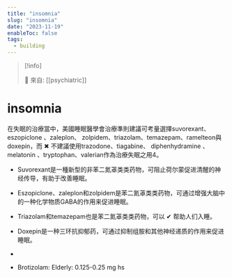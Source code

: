 ```yaml
---
title: "insomnia"
slug: "insomnia"
date: "2023-11-19"
enableToc: false
tags:
  - building
---
```


> [!info]
>
> 🌱 來自: [[psychiatric]]

# insomnia

在失眠的治療當中，美國睡眠醫學會治療準則建議可考量選擇suvorexant、eszopiclone 、zaleplon、 zolpidem、triazolam、temazepam、ramelteon與doxepin，而 ✖ 不建議使用trazodone、tiagabine、 diphenhydramine 、melatonin 、tryptophan、valerian作為治療失眠之用4。

- Suvorexant是一種新型的非苯二氮䓬类类药物，可阻止荷尔蒙促进清醒的神经传导，有助于改善睡眠。
- Eszopiclone、zaleplon和zolpidem是苯二氮䓬类类药物，可通过增强大脑中的一种化学物质GABA的作用来促进睡眠。
- Triazolam和temazepam也是苯二氮䓬类类药物，可以 ✔ 帮助人们入睡。

- Doxepin是一种三环抗抑郁药，可通过抑制组胺和其他神经递质的作用来促进睡眠。
-
- Brotizolam: Elderly: 0.125-0.25 mg hs
